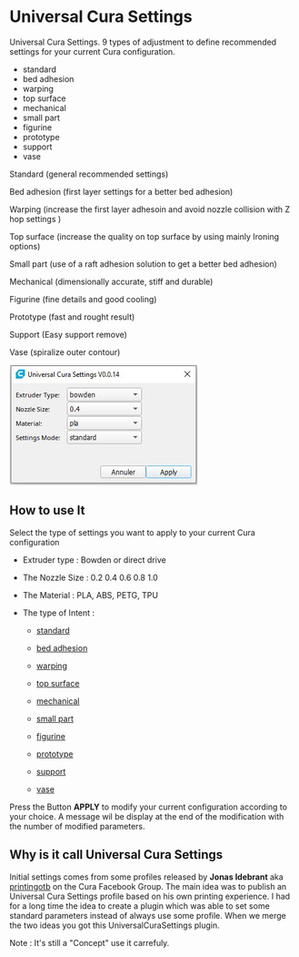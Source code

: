 # Universal Cura Settings
 
Universal Cura Settings. 9 types of adjustment to define recommended settings for your current Cura configuration.
 
- standard
- bed adhesion
- warping
- top surface
- mechanical
- small part
- figurine
- prototype
- support
- vase

Standard     (general recommended settings)

Bed adhesion (first layer settings for a better bed adhesion)

Warping      (increase the first layer adhesoin and avoid nozzle collision with Z hop settings )

Top surface  (increase the quality on top surface by using mainly Ironing options)

Small part   (use of a raft adhesion solution to get a better bed adhesion)

Mechanical   (dimensionally accurate, stiff and durable)

Figurine     (fine details and good cooling)

Prototype    (fast and rought result)

Support      (Easy support remove)

Vase         (spiralize outer contour)


![menuSettings](./images/settings.jpg)

## How to use It

Select the type of settings you want to apply to your current Cura configuration

- Extruder type   : Bowden or direct drive
- The Nozzle Size : 0.2 0.4 0.6 0.8 1.0
- The Material    : PLA, ABS, PETG, TPU
- The type of Intent  :

  - [standard](https://github.com/5axes/UniversalCuraSettings/discussions/12)
       
  - [bed adhesion](https://github.com/5axes/UniversalCuraSettings/discussions/9) 
        
  - [warping](https://github.com/5axes/UniversalCuraSettings/discussions/13)

  - [top surface](https://github.com/5axes/UniversalCuraSettings/discussions/17)
        
  - [mechanical](https://github.com/5axes/UniversalCuraSettings/discussions/8)
 
  - [small part](https://github.com/5axes/UniversalCuraSettings/discussions/18)
  
  - [figurine](https://github.com/5axes/UniversalCuraSettings/discussions/14)
        
  - [prototype](https://github.com/5axes/UniversalCuraSettings/discussions/10)

  - [support](https://github.com/5axes/UniversalCuraSettings/discussions/22)
        
  - [vase](https://github.com/5axes/UniversalCuraSettings/discussions/15)
        

Press the Button **APPLY** to modify your current configuration according to your choice. A message wil be display at the end of the modification with the number of modified parameters.


## Why is it call Universal Cura Settings

Initial settings comes from some profiles released by **Jonas Idebrant** aka [printingotb](https://github.com/printingotb) on the Cura Facebook Group. The main idea was to publish an Universal Cura Settings profile based on his own printing experience. I had for a long time the idea to create a plugin which was able to set some standard parameters instead of always use some profile. When we merge the two ideas you got this UniversalCuraSettings plugin. 

Note : It's still a "Concept" use it carrefuly.
